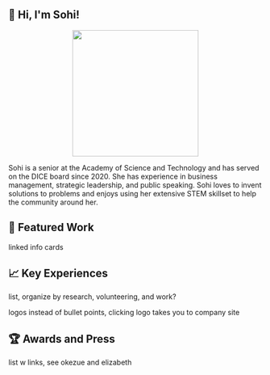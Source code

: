## 👋 Hi, I'm Sohi!

<center><img src="https://user-images.githubusercontent.com/69354578/215560455-7e7094e4-b0c8-43e3-bcf2-580d65f976ec.GIF" height=250></center>
<p>Sohi is a senior at the Academy of Science and Technology and has served on the DICE board since 2020. She has experience in business management, strategic leadership, and public speaking. Sohi loves to invent solutions to problems and enjoys using her extensive STEM skillset to help the community around her.</p>

## 🔧 Featured Work

linked info cards

## 📈 Key Experiences

list, organize by research, volunteering, and work?

logos instead of bullet points, clicking logo takes you to company site

## 🏆 Awards and Press

list w links, see okezue and elizabeth
